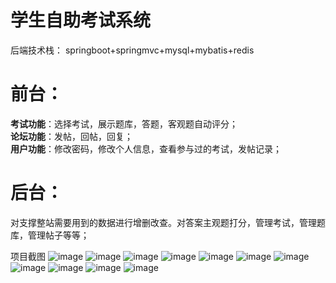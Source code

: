 # 学生自助考试系统
后端技术栈： springboot+springmvc+mysql+mybatis+redis
# 前台： 
**考试功能**：选择考试，展示题库，答题，客观题自动评分；  
**论坛功能**：发帖，回帖，回复；  
**用户功能**：修改密码，修改个人信息，查看参与过的考试，发帖记录；  
# 后台：
对支撑整站需要用到的数据进行增删改查。对答案主观题打分，管理考试，管理题库，管理帖子等等；

项目截图
![image](https://github.com/Zzy413341422/springboot-exam-system/blob/master/photos/1.png)
![image](https://github.com/Zzy413341422/springboot-exam-system/blob/master/photos/2.png)
![image](https://github.com/Zzy413341422/springboot-exam-system/blob/master/photos/3.png)
![image](https://github.com/Zzy413341422/springboot-exam-system/blob/master/photos/4.png)
![image](https://github.com/Zzy413341422/springboot-exam-system/blob/master/photos/5.png)
![image](https://github.com/Zzy413341422/springboot-exam-system/blob/master/photos/6.png)
![image](https://github.com/Zzy413341422/springboot-exam-system/blob/master/photos/7.png)
![image](https://github.com/Zzy413341422/springboot-exam-system/blob/master/photos/8.png)
![image](https://github.com/Zzy413341422/springboot-exam-system/blob/master/photos/9.png)
![image](https://github.com/Zzy413341422/springboot-exam-system/blob/master/photos/10.png)
![image](https://github.com/Zzy413341422/springboot-exam-system/blob/master/photos/11.png)
